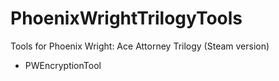 # PhoenixWrightTrilogyTools
Tools for Phoenix Wright: Ace Attorney Trilogy (Steam version)

* PWEncryptionTool
